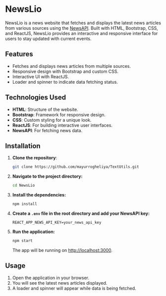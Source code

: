 # NewsLio

NewsLio is a news website that fetches and displays the latest news articles from various sources using the [NewsAPI](https://newsapi.org/). Built with HTML, Bootstrap, CSS, and ReactJS, NewsLio provides an interactive and responsive interface for users to stay updated with current events.

## Features

- Fetches and displays news articles from multiple sources.
- Responsive design with Bootstrap and custom CSS.
- Interactive UI with ReactJS.
- Loader and spinner to indicate data fetching status.

## Technologies Used

- **HTML**: Structure of the website.
- **Bootstrap**: Framework for responsive design.
- **CSS**: Custom styling for a unique look.
- **ReactJS**: For building interactive user interfaces.
- **NewsAPI**: For fetching news data.

## Installation

1. **Clone the repository**:

   ```sh
   git clone https://github.com/mayurrogheliya/TextUtils.git
   ```

2. **Navigate to the project directory:**

   ```bash
   cd NewsLio
   ```

3. **Install the dependencies:**

   ```bash
   npm install
   ```

4. **Create a `.env` file in the root directory and add your NewsAPI key:**

   ```env
   REACT_APP_NEWS_API_KEY=your_news_api_key
   ```

5. **Run the application:**

   ```bash
   npm start
   ```

   The app will be running on [http://localhost:3000](#).

## Usage

1. Open the application in your browser.
2. You will see the latest news articles displayed.
3. A loader and spinner will appear while data is being fetched.
